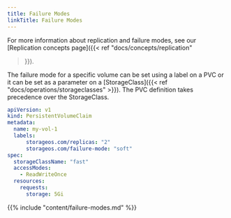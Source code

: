 ```yaml
---
title: Failure Modes
linkTitle: Failure Modes
---
```


For more information about replication and failure modes, see our
[Replication concepts page]({{< ref "docs/concepts/replication"
>}}).

The failure mode for a specific volume can be set using a label on a PVC or it
can be set as a parameter on a [StorageClass]({{< ref
"docs/operations/storageclasses" >}}). The PVC definition takes precedence over
the StorageClass.

```yaml
apiVersion: v1
kind: PersistentVolumeClaim
metadata:
  name: my-vol-1
  labels:
      storageos.com/replicas: "2"
      storageos.com/failure-mode: "soft"
spec:
  storageClassName: "fast"
  accessModes:
    - ReadWriteOnce
  resources:
    requests:
      storage: 5Gi
```


{{% include "content/failure-modes.md" %}}

